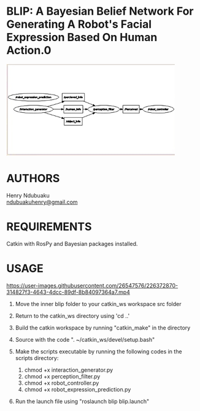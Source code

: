# BLIP: A Bayesian Belief Network For Generating A Robot's Facial Expression Based On Human Action.0

![Alt text](/images/diagram.jpg "BLIP Diagram")

# AUTHORS
Henry Ndubuaku\
ndubuakuhenry@gmail.com

# REQUIREMENTS
Catkin with RosPy and Bayesian packages installed.

# USAGE
https://user-images.githubusercontent.com/26547576/226372870-314827f3-4643-4dcc-89df-8b84097364a7.mp4

1. Move the inner blip folder to your catkin_ws workspace src folder

2. Return to the catkin_ws directory using 'cd ..'

3. Build the catkin workspace by running "catkin_make" in the directory

4. Source with the code ". ~/catkin_ws/devel/setup.bash"

5. Make the scripts executable by running the following codes in the scripts directory:
   1. chmod +x interaction_generator.py
   2. chmod +x perception_filter.py
   3. chmod +x robot_controller.py
   4. chmod +x robot_expression_prediction.py

6. Run the launch file using "roslaunch blip blip.launch"
